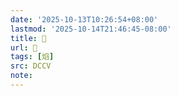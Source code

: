 ```yaml
---
date: '2025-10-13T10:26:54+08:00'
lastmod: '2025-10-14T21:46:45-08:00'
title: 􀦻
url: 􀦻
tags: [焰]
src: DCCV
note:
---
```

